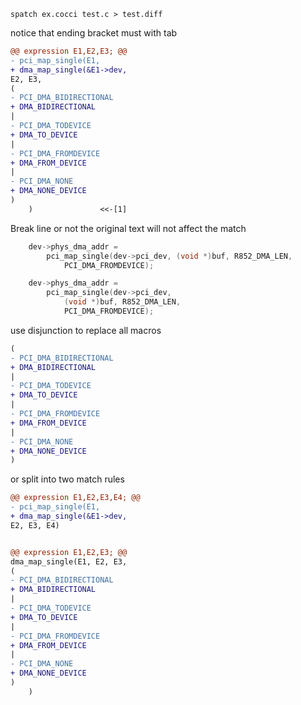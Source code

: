 ```shell
spatch ex.cocci test.c > test.diff
```

notice that ending bracket must with tab
```diff
@@ expression E1,E2,E3; @@
- pci_map_single(E1,
+ dma_map_single(&E1->dev,
E2, E3,
(
- PCI_DMA_BIDIRECTIONAL
+ DMA_BIDIRECTIONAL
|
- PCI_DMA_TODEVICE
+ DMA_TO_DEVICE
|
- PCI_DMA_FROMDEVICE
+ DMA_FROM_DEVICE
|
- PCI_DMA_NONE
+ DMA_NONE_DEVICE
)
    )               <<-[1] 

```

Break line or not the original text will not affect the match
```c
    dev->phys_dma_addr =
        pci_map_single(dev->pci_dev, (void *)buf, R852_DMA_LEN,
            PCI_DMA_FROMDEVICE);

    dev->phys_dma_addr =
        pci_map_single(dev->pci_dev, 
            (void *)buf, R852_DMA_LEN,
            PCI_DMA_FROMDEVICE);
```

use disjunction to replace all macros
```diff
(
- PCI_DMA_BIDIRECTIONAL
+ DMA_BIDIRECTIONAL
|
- PCI_DMA_TODEVICE
+ DMA_TO_DEVICE
|
- PCI_DMA_FROMDEVICE
+ DMA_FROM_DEVICE
|
- PCI_DMA_NONE
+ DMA_NONE_DEVICE
)
```

or split into two match rules
```diff
@@ expression E1,E2,E3,E4; @@
- pci_map_single(E1,
+ dma_map_single(&E1->dev,
E2, E3, E4)


@@ expression E1,E2,E3; @@
dma_map_single(E1, E2, E3,
(
- PCI_DMA_BIDIRECTIONAL
+ DMA_BIDIRECTIONAL
|
- PCI_DMA_TODEVICE
+ DMA_TO_DEVICE
|
- PCI_DMA_FROMDEVICE
+ DMA_FROM_DEVICE
|
- PCI_DMA_NONE
+ DMA_NONE_DEVICE
)
    )
```
